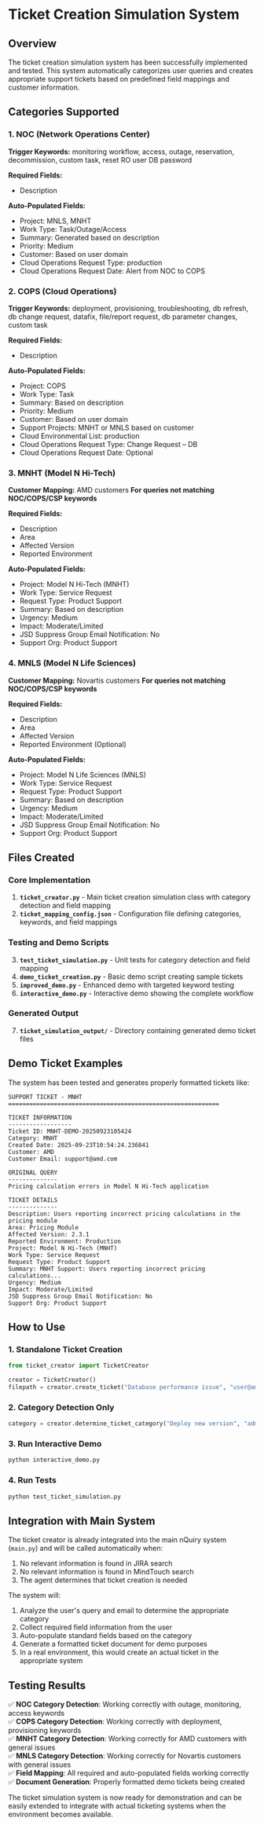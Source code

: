 # Ticket Creation Simulation System

## Overview

The ticket creation simulation system has been successfully implemented and tested. This system automatically categorizes user queries and creates appropriate support tickets based on predefined field mappings and customer information.

## Categories Supported

### 1. NOC (Network Operations Center)
**Trigger Keywords:** monitoring workflow, access, outage, reservation, decommission, custom task, reset RO user DB password

**Required Fields:**
- Description

**Auto-Populated Fields:**
- Project: MNLS, MNHT
- Work Type: Task/Outage/Access
- Summary: Generated based on description
- Priority: Medium
- Customer: Based on user domain
- Cloud Operations Request Type: production
- Cloud Operations Request Date: Alert from NOC to COPS

### 2. COPS (Cloud Operations)
**Trigger Keywords:** deployment, provisioning, troubleshooting, db refresh, db change request, datafix, file/report request, db parameter changes, custom task

**Required Fields:**
- Description

**Auto-Populated Fields:**
- Project: COPS
- Work Type: Task
- Summary: Based on description  
- Priority: Medium
- Customer: Based on user domain
- Support Projects: MNHT or MNLS based on customer
- Cloud Environmental List: production
- Cloud Operations Request Type: Change Request – DB
- Cloud Operations Request Date: Optional

### 3. MNHT (Model N Hi-Tech)
**Customer Mapping:** AMD customers
**For queries not matching NOC/COPS/CSP keywords**

**Required Fields:**
- Description
- Area
- Affected Version
- Reported Environment 

**Auto-Populated Fields:**
- Project: Model N Hi-Tech (MNHT)
- Work Type: Service Request
- Request Type: Product Support
- Summary: Based on description
- Urgency: Medium
- Impact: Moderate/Limited
- JSD Suppress Group Email Notification: No
- Support Org: Product Support

### 4. MNLS (Model N Life Sciences)
**Customer Mapping:** Novartis customers
**For queries not matching NOC/COPS/CSP keywords**

**Required Fields:**
- Description
- Area
- Affected Version  
- Reported Environment (Optional)

**Auto-Populated Fields:**
- Project: Model N Life Sciences (MNLS)
- Work Type: Service Request
- Request Type: Product Support
- Summary: Based on description
- Urgency: Medium
- Impact: Moderate/Limited
- JSD Suppress Group Email Notification: No
- Support Org: Product Support

## Files Created

### Core Implementation
1. **`ticket_creator.py`** - Main ticket creation simulation class with category detection and field mapping
2. **`ticket_mapping_config.json`** - Configuration file defining categories, keywords, and field mappings

### Testing and Demo Scripts
3. **`test_ticket_simulation.py`** - Unit tests for category detection and field mapping
4. **`demo_ticket_creation.py`** - Basic demo script creating sample tickets
5. **`improved_demo.py`** - Enhanced demo with targeted keyword testing
6. **`interactive_demo.py`** - Interactive demo showing the complete workflow

### Generated Output
7. **`ticket_simulation_output/`** - Directory containing generated demo ticket files

## Demo Ticket Examples

The system has been tested and generates properly formatted tickets like:

```
SUPPORT TICKET - MNHT
============================================================

TICKET INFORMATION
------------------
Ticket ID: MNHT-DEMO-20250923105424
Category: MNHT
Created Date: 2025-09-23T10:54:24.236841
Customer: AMD
Customer Email: support@amd.com

ORIGINAL QUERY
--------------
Pricing calculation errors in Model N Hi-Tech application

TICKET DETAILS
--------------
Description: Users reporting incorrect pricing calculations in the pricing module
Area: Pricing Module
Affected Version: 2.3.1
Reported Environment: Production
Project: Model N Hi-Tech (MNHT)
Work Type: Service Request
Request Type: Product Support
Summary: MNHT Support: Users reporting incorrect pricing calculations...
Urgency: Medium
Impact: Moderate/Limited
JSD Suppress Group Email Notification: No
Support Org: Product Support
```

## How to Use

### 1. Standalone Ticket Creation
```python
from ticket_creator import TicketCreator

creator = TicketCreator()
filepath = creator.create_ticket("Database performance issue", "user@amd.com")
```

### 2. Category Detection Only
```python
category = creator.determine_ticket_category("Deploy new version", "admin@company.com")
```

### 3. Run Interactive Demo
```bash
python interactive_demo.py
```

### 4. Run Tests
```bash
python test_ticket_simulation.py
```

## Integration with Main System

The ticket creator is already integrated into the main nQuiry system (`main.py`) and will be called automatically when:

1. No relevant information is found in JIRA search
2. No relevant information is found in MindTouch search  
3. The agent determines that ticket creation is needed

The system will:
1. Analyze the user's query and email to determine the appropriate category
2. Collect required field information from the user
3. Auto-populate standard fields based on the category
4. Generate a formatted ticket document for demo purposes
5. In a real environment, this would create an actual ticket in the appropriate system

## Testing Results

✅ **NOC Category Detection**: Working correctly with outage, monitoring, access keywords  
✅ **COPS Category Detection**: Working correctly with deployment, provisioning keywords  
✅ **MNHT Category Detection**: Working correctly for AMD customers with general issues  
✅ **MNLS Category Detection**: Working correctly for Novartis customers with general issues  
✅ **Field Mapping**: All required and auto-populated fields working correctly  
✅ **Document Generation**: Properly formatted demo tickets being created  

The ticket simulation system is now ready for demonstration and can be easily extended to integrate with actual ticketing systems when the environment becomes available.